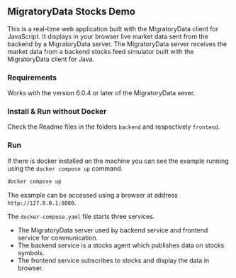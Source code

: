 ## MigratoryData Stocks Demo

This is a real-time web application built with the MigratoryData client for 
JavaScript. It displays in your browser live market data sent from the backend 
by a MigratoryData server. The MigratoryData server receives the market data 
from a backend stocks feed simulator built with the MigratoryData 
client for Java.

### Requirements

Works with the version 6.0.4 or later of the MigratoryData sever.

### Install & Run without Docker

Check the Readme files in the folders `backend` and respectively `frontend`.

### Run

If there is docker installed on the machine you can see the example running using the `docker compose up` command.

```bash
docker compose up
```

The example can be accessed using a browser at address `http://127.0.0.1:8080`. 

The `docker-compose.yaml` file starts three services. 
* The MigratoryData server used by backend service and frontend service for communication. 
* The backend service is a stocks agent which publishes data on stocks symbols. 
* The frontend service subscribes to stocks and display the data in browser.